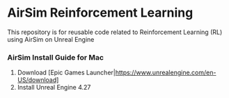 # AirSim Reinforcement Learning
This repository is for reusable code related to Reinforcement Learning (RL) using AirSim on Unreal Engine

### AirSim Install Guide for Mac
1. Download [Epic Games Launcher|https://www.unrealengine.com/en-US/download]
2. Install Unreal Engine 4.27
